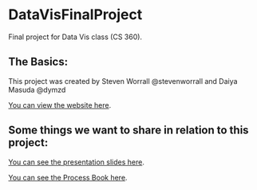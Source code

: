 # DataVisFinalProject
Final project for Data Vis class (CS 360).

## The Basics:

This project was created by Steven Worrall @stevenworrall and Daiya Masuda @dymzd

[You can view the website here](https://stevenworrall.github.io/DataVisFinalProject/).

## Some things we want to share in relation to this project:

[You can see the presentation slides here](https://docs.google.com/presentation/d/1qiq-d7RVh9cjQHeB2IoSHwS_qVghqETa_8zNBUDXOTU/edit?usp=sharing).

[You can see the Process Book here](https://docs.google.com/document/d/1PQkc2cWs0REQSdgpNWECLdU_RU4iQXwpZDej8Ko3h_E/edit?usp=sharing).
